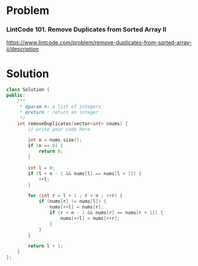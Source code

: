 
# Problem
### LintCode 101. Remove Duplicates from Sorted Array II
https://www.lintcode.com/problem/remove-duplicates-from-sorted-array-ii/description

# Solution
```c++
class Solution {
public:
    /**
     * @param A: a list of integers
     * @return : return an integer
     */
    int removeDuplicates(vector<int> &nums) {
        // write your code here

        int n = nums.size();
        if (n == 0) {
            return 0;
        }

        int l = 0;
        if (l < n - 1 && nums[l] == nums[l + 1]) {
            ++l;
        }

        for (int r = l + 1 ; r < n ; ++r) {
            if (nums[r] != nums[l]) {
                nums[++l] = nums[r];
                if (r < n - 1 && nums[r] == nums[r + 1]) {
                    nums[++l] = nums[++r];
                }
            }
        }

        return l + 1;
    }
};
```